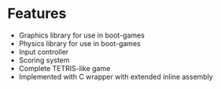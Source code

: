 Features
========

- Graphics library for use in boot-games
- Physics library for use in boot-games
- Input controller
- Scoring system
- Complete TETRIS-like game
- Implemented with C wrapper with extended inline assembly
